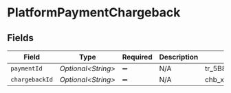 # PlatformPaymentChargeback


## Fields

| Field                     | Type                      | Required                  | Description               | Example                   |
| ------------------------- | ------------------------- | ------------------------- | ------------------------- | ------------------------- |
| `paymentId`               | *Optional\<String>*       | :heavy_minus_sign:        | N/A                       | tr_5B8cwPMGnU             |
| `chargebackId`            | *Optional\<String>*       | :heavy_minus_sign:        | N/A                       | chb_xFzwUN4ci8HAmSGUACS4J |